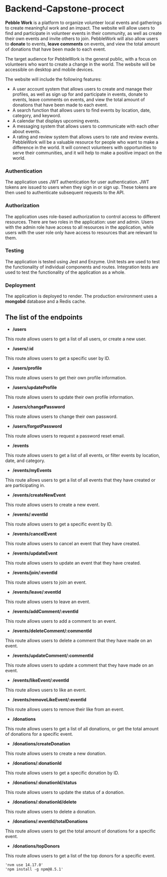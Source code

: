 # Backend-Capstone-procect



**Pebble Work** is a platform to organize volunteer local events and gatherings to create meaningful work and an impact. The website will allow users to find and participate in volunteer events in their community, as well as create their own events and invite others to join. PebbleWork will also allow users to **donate** to events, **leave comments** on events, and view the total amount of donations that have been made to each event.

The target audience for PebbleWork is the general public, with a focus on volunteers who want to create a change in the world. The website will be accessible on desktop and mobile devices.

The website will include the following features:

* A user account system that allows users to create and manage their profiles, as well as sign up for and participate in events, donate to events, leave comments on events, and view the total amount of donations that have been made to each event.
* A search function that allows users to find events by location, date, category, and keyword.
* A calendar that displays upcoming events.
* A messaging system that allows users to communicate with each other about events.
* A rating and review system that allows users to rate and review events.
PebbleWork will be a valuable resource for people who want to make a difference in the world. It will connect volunteers with opportunities to serve their communities, and it will help to make a positive impact on the world.

### Authentication
The application uses JWT authentication for user authentication. JWT tokens are issued to users when they sign in or sign up. These tokens are then used to authenticate subsequent requests to the API.

### Authorization
The application uses role-based authorization to control access to different resources. There are two roles in the application: user and admin. Users with the admin role have access to all resources in the application, while users with the user role only have access to resources that are relevant to them.

### Testing
The application is tested using Jest and Enzyme. Unit tests are used to test the functionality of individual components and routes. Integration tests are used to test the functionality of the application as a whole.

### Deployment
The application is deployed to render. The production environment uses a **mongobd** database and a Redis cache.


## The list of the endpoints
* **/users**

This route allows users to get a list of all users, or create a new user.

* **/users/:id**

This route allows users to get a specific user by ID.

* **/users/profile**

This route allows users to get their own profile information.

* **/users/updateProfile**

This route allows users to update their own profile information.

* **/users/changePassword**

This route allows users to change their own password.

* **/users/forgotPassword**

This route allows users to request a password reset email.

* **/events**

This route allows users to get a list of all events, or filter events by location, date, and category.

* **/events/myEvents**

This route allows users to get a list of all events that they have created or are participating in.

* **/events/createNewEvent**

This route allows users to create a new event.

* **/events/:eventId**

This route allows users to get a specific event by ID.

* **/events/cancelEvent**

This route allows users to cancel an event that they have created.

* **/events/updateEvent**

This route allows users to update an event that they have created.

* **/events/join/:eventId**

This route allows users to join an event.

* **/events/leave/:eventId**

This route allows users to leave an event.

* **/events/addComment/:eventId**

This route allows users to add a comment to an event.

* **/events/deleteComment/:commentId**

This route allows users to delete a comment that they have made on an event.

* **/events/updateComment/:commentId**

This route allows users to update a comment that they have made on an event.

* **/events/likeEvent/:eventId**

This route allows users to like an event.

* **/events/removeLikeEvent/:eventId**

This route allows users to remove their like from an event.

* **/donations**

This route allows users to get a list of all donations, or get the total amount of donations for a specific event.

* **/donations/createDonation**

This route allows users to create a new donation.

* **/donations/:donationId**

This route allows users to get a specific donation by ID.

* **/donations/:donationId/status**

This route allows users to update the status of a donation.

* **/donations/:donationId/delete**

This route allows users to delete a donation.

* **/donations/:eventId/totalDonations**

This route allows users to get the total amount of donations for a specific event.

* **/donations/topDonors**

This route allows users to get a list of the top donors for a specific event.
```pash
'nvm use 14.17.0'
'npm install -g npm@8.5.1'
```
